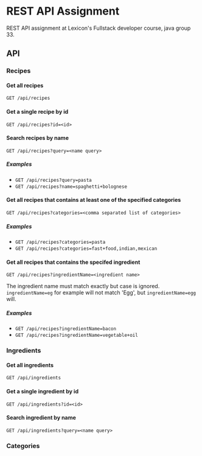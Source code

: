 # REST API Assignment

REST API assignment at Lexicon's Fullstack developer course, java group 33.

## API

### Recipes

#### Get all recipes

`GET /api/recipes`

#### Get a single recipe by id

`GET /api/recipes?id=<id>`

#### Search recipes by name 

`GET /api/recipes?query=<name query>`

##### Examples

- `GET /api/recipes?query=pasta`
- `GET /api/recipes?name=spaghetti+bolognese`

#### Get all recipes that contains at least one of the specified categories

`GET /api/recipes?categories=<comma separated list of categories>`

##### Examples

- `GET /api/recipes?categories=pasta`
- `GET /api/recipes?categories=fast+food,indian,mexican`

#### Get all recipes that contains the specifed ingredient

`GET /api/recipes?ingredientName=<ingredient name>`

The ingredient name must match exactly but case is ignored. `ingredientName=eg` for example will not match 'Egg', but `ingredientName=egg` will.

##### Examples

- `GET /api/recipes?ingredientName=bacon`
- `GET /api/recipes?ingredientName=vegetable+oil`

### Ingredients

#### Get all ingredients

`GET /api/ingredients`

#### Get a single ingredient by id

`GET /api/ingredients?id=<id>`

#### Search ingredient by name

`GET /api/ingredients?query=<name query>`

### Categories
